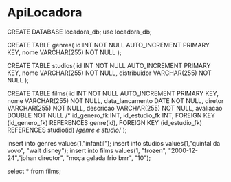 # ApiLocadora

CREATE DATABASE locadora_db;
use locadora_db;




CREATE TABLE genres(
	id INT NOT NULL AUTO_INCREMENT PRIMARY KEY,
    nome VARCHAR(255) NOT NULL
);

CREATE TABLE studios(
	id INT NOT NULL AUTO_INCREMENT PRIMARY KEY,
    nome VARCHAR(255) NOT NULL,
    distribuidor VARCHAR(255) NOT NULL
);

CREATE TABLE films(
	id INT NOT NULL AUTO_INCREMENT PRIMARY KEY,
    nome VARCHAR(255) NOT NULL,
    data_lancamento DATE NOT NULL,
    diretor VARCHAR(255) NOT NULL,
    descricao VARCHAR(255) NOT NULL,
    avaliacao DOUBLE NOT NULL
   /* id_genero_fk INT,
    id_estudio_fk INT,
    FOREIGN KEY (id_genero_fk) REFERENCES genre(id),
    FOREIGN KEY (id_estudio_fk) REFERENCES studio(id)
    /*genre e studio*/
);



insert into genres values(1,"infantil");
insert into studios values(1,"quintal da vovo", "walt disney");
insert into films values(1, "frozen", "2000-12-24","johan director",
"moça gelada frio brrr", "10");

select * from films;


